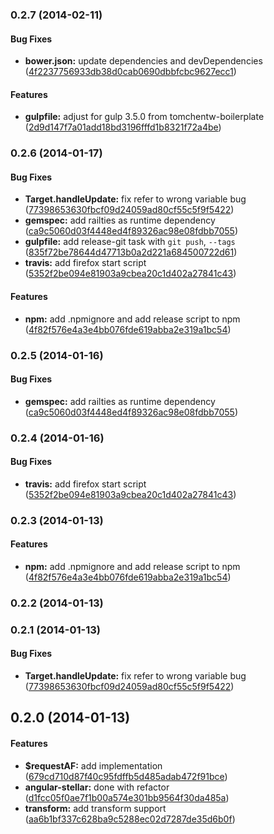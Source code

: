 <a name="0.2.7"></a>
### 0.2.7 (2014-02-11)


#### Bug Fixes

* **bower.json:** update dependencies and devDependencies ([4f2237756933db38d0cab0690dbbfcbc9627ecc1](git://github.com/tomchentw/angular-stellar.git/commit/4f2237756933db38d0cab0690dbbfcbc9627ecc1))


#### Features

* **gulpfile:** adjust for gulp 3.5.0 from tomchentw-boilerplate ([2d9d147f7a01add18bd3196fffd1b8321f72a4be](git://github.com/tomchentw/angular-stellar.git/commit/2d9d147f7a01add18bd3196fffd1b8321f72a4be))


<a name="0.2.6"></a>
### 0.2.6 (2014-01-17)


#### Bug Fixes

* **Target.handleUpdate:** fix refer to wrong variable bug ([77398653630fbcf09d24059ad80cf55c5f9f5422](git://github.com/tomchentw/angular-stellar.git/commit/77398653630fbcf09d24059ad80cf55c5f9f5422))
* **gemspec:** add railties as runtime dependency ([ca9c5060d03f4448ed4f89326ac98e08fdbb7055](git://github.com/tomchentw/angular-stellar.git/commit/ca9c5060d03f4448ed4f89326ac98e08fdbb7055))
* **gulpfile:** add release-git task with `git push`, `--tags` ([835f72be78644d47713b0a2d221a684500722d61](git://github.com/tomchentw/angular-stellar.git/commit/835f72be78644d47713b0a2d221a684500722d61))
* **travis:** add firefox start script ([5352f2be094e81903a9cbea20c1d402a27841c43](git://github.com/tomchentw/angular-stellar.git/commit/5352f2be094e81903a9cbea20c1d402a27841c43))


#### Features

* **npm:** add .npmignore and add release script to npm ([4f82f576e4a3e4bb076fde619abba2e319a1bc54](git://github.com/tomchentw/angular-stellar.git/commit/4f82f576e4a3e4bb076fde619abba2e319a1bc54))


<a name="0.2.5"></a>
### 0.2.5 (2014-01-16)


#### Bug Fixes

* **gemspec:** add railties as runtime dependency ([ca9c5060d03f4448ed4f89326ac98e08fdbb7055](git://github.com/tomchentw/angular-stellar.git/commit/ca9c5060d03f4448ed4f89326ac98e08fdbb7055))


<a name="0.2.4"></a>
### 0.2.4 (2014-01-16)


#### Bug Fixes

* **travis:** add firefox start script ([5352f2be094e81903a9cbea20c1d402a27841c43](git://github.com/tomchentw/angular-stellar.git/commit/5352f2be094e81903a9cbea20c1d402a27841c43))


<a name="0.2.3"></a>
### 0.2.3 (2014-01-13)


#### Features

* **npm:** add .npmignore and add release script to npm ([4f82f576e4a3e4bb076fde619abba2e319a1bc54](git://github.com/tomchentw/angular-stellar.git/commit/4f82f576e4a3e4bb076fde619abba2e319a1bc54))


<a name="0.2.2"></a>
### 0.2.2 (2014-01-13)


<a name="0.2.1"></a>
### 0.2.1 (2014-01-13)


#### Bug Fixes

* **Target.handleUpdate:** fix refer to wrong variable bug ([77398653630fbcf09d24059ad80cf55c5f9f5422](git://github.com/tomchentw/angular-stellar.git/commit/77398653630fbcf09d24059ad80cf55c5f9f5422))


<a name="0.2.0"></a>
## 0.2.0 (2014-01-13)


#### Features

* **$requestAF:** add implementation ([679cd710d87f40c95fdffb5d485adab472f91bce](git://github.com/tomchentw/angular-stellar.git/commit/679cd710d87f40c95fdffb5d485adab472f91bce))
* **angular-stellar:** done with refactor ([d1fcc05f0ae7f1b00a574e301bb9564f30da485a](git://github.com/tomchentw/angular-stellar.git/commit/d1fcc05f0ae7f1b00a574e301bb9564f30da485a))
* **transform:** add transform support ([aa6b1bf337c628ba9c5288ec02d7287de35d6b0f](git://github.com/tomchentw/angular-stellar.git/commit/aa6b1bf337c628ba9c5288ec02d7287de35d6b0f))

